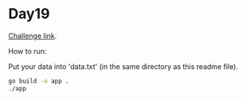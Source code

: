 # Day19

[Challenge link](https://adventofcode.com/2021/day/19).

How to run:

Put your data into 'data.txt' (in the same directory as this readme file).

```sh
go build -o app .
./app
```
